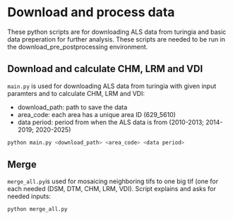 # Download and process data

These python scripts are for downloading ALS data from turingia and basic data preperation for further analysis. These scripts are needed to be run in the download_pre_postprocessing environment.

## Download and calculate CHM, LRM and VDI

`main.py` is used for downloading ALS data from turingia with given input paramters and to calculate CHM, LRM and VDI:
- download_path: path to save the data
- area_code: each area has a unique area ID (629_5610)
- data period: period from when the ALS data is from (2010-2013; 2014-2019; 2020-2025)

```bash
python main.py <download_path> <area_code> <data period>
```

 ## Merge

 `merge_all.py`is used for mosaicing neighboring tifs to one big tif (one for each needed (DSM, DTM, CHM, LRM, VDI). Script explains and asks for needed inputs:

```bash
python merge_all.py
```


